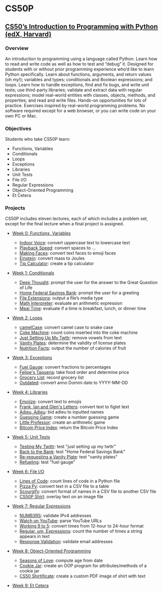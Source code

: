 # CS50P

## [CS50’s Introduction to Programming with Python (edX, Harvard)](https://cs50.harvard.edu/python/2022/)

### Overview
An introduction to programming using a language called Python. Learn how to read and write code as well as how to test and “debug” it. Designed for students with or without prior programming experience who’d like to learn Python specifically. Learn about functions, arguments, and return values (oh my!); variables and types; conditionals and Boolean expressions; and loops. Learn how to handle exceptions, find and fix bugs, and write unit tests; use third-party libraries; validate and extract data with regular expressions; model real-world entities with classes, objects, methods, and properties; and read and write files. Hands-on opportunities for lots of practice. Exercises inspired by real-world programming problems. No software required except for a web browser, or you can write code on your own PC or Mac.

### Objectives
Students who take CS50P learn:
- Functions, Variables
- Conditionals
- Loops
- Exceptions
- Libraries
- Unit Tests
- File I/O
- Regular Expressions
- Object-Oriented Programming
- Et Cetera

### Projects
CS50P includes eleven lectures, each of which includes a problem set, except for the final lecture when a final project is assigned.

- [Week 0: Functions, Variables](https://cs50.harvard.edu/python/2022/weeks/0/)
  * [Indoor Voice](https://cs50.harvard.edu/python/2022/psets/0/indoor/): convert uppercase text to lowercase text
  * [Playback Speed](https://cs50.harvard.edu/python/2022/psets/0/playback): convert spaces to ...
  * [Making Faces](https://cs50.harvard.edu/python/2022/psets/0/faces): convert text faces to emoji faces
  * [Einstein](https://cs50.harvard.edu/python/2022/psets/0/einstein): convert mass to Joules
  * [Tip Calculator](https://cs50.harvard.edu/python/2022/psets/0/tip): create a tip calculator
 
- [Week 1: Conditionals](https://cs50.harvard.edu/python/2022/weeks/1/)
  * [Deep Thought](https://cs50.harvard.edu/python/2022/psets/1/deep): prompt the user for the answer to the Great Question of Life 
  * [Home Federal Savings Bank](https://cs50.harvard.edu/python/2022/psets/1/bank): prompt the user for a greeting
  * [File Extensions](https://cs50.harvard.edu/python/2022/psets/1/extensions): output a file’s media type  
  * [Math Interpreter](https://cs50.harvard.edu/python/2022/psets/1/interpreter): evaluate an arithmetic expression
  * [Meal Time](https://cs50.harvard.edu/python/2022/psets/1/meal): evaluate if a time is breakfast, lunch, or dinner time

- [Week 2: Loops](https://cs50.harvard.edu/python/2022/weeks/2/)
  * [camelCase](https://cs50.harvard.edu/python/2022/psets/2/camel): convert camel case to snake case
  * [Coke Machine](https://cs50.harvard.edu/python/2022/psets/2/coke): count coins inserted into the coke machine
  * [Just Setting Up My Twttr](https://cs50.harvard.edu/python/2022/psets/2/twttr): remove vowels from text
  * [Vanity Plates](https://cs50.harvard.edu/python/2022/psets/2/plates): determine the validity of license plates
  * [Nutrition Facts](https://cs50.harvard.edu/python/2022/psets/2/nutrition): output the number of calories of fruit

- [Week 3: Exceptions](https://cs50.harvard.edu/python/2022/weeks/3/)
  * [Fuel Gauge](https://cs50.harvard.edu/python/2022/psets/3/fuel): convert fractions to percentages
  * [Felipe's Taqueria](https://cs50.harvard.edu/python/2022/psets/3/taqueria): take food order and determine price
  * [Grocery List](https://cs50.harvard.edu/python/2022/psets/3/grocery): record grocery list
  * [Outdated](https://cs50.harvard.edu/python/2022/psets/3/outdated): convert anno Domini date to YYYY-MM-DD

- [Week 4: Libraries](https://cs50.harvard.edu/python/2022/weeks/4/)
  * [Emojize](https://cs50.harvard.edu/python/2022/psets/4/emojize): convert text to emojis
  * [Frank, Ian and Glen's Letters](https://cs50.harvard.edu/python/2022/psets/4/figlet): convert text to figlet text
  * [Adieu, Adieu](https://cs50.harvard.edu/python/2022/psets/4/adieu): bid adieu to inputted names
  * [Guessing Game](https://cs50.harvard.edu/python/2022/psets/4/game): create a number guessing game
  * [Little Professor](https://cs50.harvard.edu/python/2022/psets/4/professor): create an arithmetic game
  * [Bitcoin Price Index](https://cs50.harvard.edu/python/2022/psets/4/bitcoin): return the Bitcoin Price Index

- [Week 5: Unit Tests](https://cs50.harvard.edu/python/2022/weeks/5/)
  * [Testing My Twittr](https://cs50.harvard.edu/python/2022/psets/5/test_twttr): test "just setting up my twttr"
  * [Back to the Bank](https://cs50.harvard.edu/python/2022/psets/5/test_bank): test "Home Federal Savings Bank"
  * [Re-requesting a Vanity Plate](https://cs50.harvard.edu/python/2022/psets/5/test_plates): test "vanity plates"
  * [Refueling](https://cs50.harvard.edu/python/2022/psets/5/test_fuel): test "fuel gauge"

- [Week 6: File I/O](https://cs50.harvard.edu/python/2022/weeks/6/)
  * [Lines of Code](https://cs50.harvard.edu/python/2022/psets/6/lines): count lines of code in a Python file
  * [Pizza Py](https://cs50.harvard.edu/python/2022/psets/6/pizza): convert text in a CSV file to a table
  * [Scourgify](https://cs50.harvard.edu/python/2022/psets/6/scourgify): convert format of names in a CSV file to another CSV file
  * [CS50P Shirt](https://cs50.harvard.edu/python/2022/psets/6/shirt): overlay text on an image file

- [Week 7: Regular Expressions](https://cs50.harvard.edu/python/2022/weeks/7/)
  * [NUMB3RS](https://cs50.harvard.edu/python/2022/psets/7/numb3rs): validate IPv4 addresses
  * [Watch on YouTube](https://cs50.harvard.edu/python/2022/psets/7/watch): parse YouTube URLs
  * [Working 9 to 5](https://cs50.harvard.edu/python/2022/psets/7/working): convert times from 12-hour to 24-hour format
  * [Regular, um, Expressions](https://cs50.harvard.edu/python/2022/psets/7/um): count the number of times a string appears in text
  * [Response Validation](https://cs50.harvard.edu/python/2022/psets/7/response): validate email addresses

- [Week 8: Object-Oriented Programming](https://cs50.harvard.edu/python/2022/weeks/8/)
  * [Seasons of Love](https://cs50.harvard.edu/python/2022/psets/8/seasons): compute age from date
  * [Cookie Jar](https://cs50.harvard.edu/python/2022/psets/8/jar): create an OOP program for attributes/methods of a cookie jar
  * [CS50 Shirtificate](https://cs50.harvard.edu/python/2022/psets/8/shirtificate): create a custom PDF image of shirt with text

- [Week 9: Et Cetera](https://cs50.harvard.edu/python/2022/weeks/9/)
